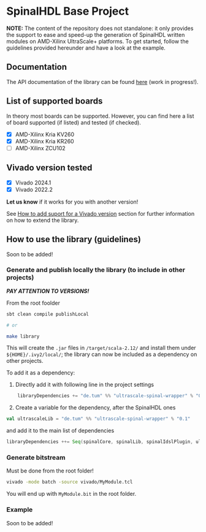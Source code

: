 # SpinalHDL Base Project

**NOTE:** The content of the repository does not standalone: it only provides the support to ease and speed-up the generation of SpinalHDL written modules on AMD-Xilinx UltraScale+ platforms.
To get started, follow the guidelines provided hereunder and have a look at the example.

## Documentation

The API documentation of the library can be found [here](https://denishoornaert.github.io/ultrascale-spinal-wrapper/) (work in progress!).

## List of supported boards

In theory most boards can be supported. However, you can find here a list of board supported (if listed) and tested (if checked).

 - [x] AMD-Xilinx Kria KV260
 - [x] AMD-Xilinx Kria KR260
 - [ ] AMD-Xilinx ZCU102

## Vivado version tested

 - [x] Vivado 2024.1
 - [x] Vivado 2022.2

**Let us know** if it works for you with another version!

See [How to add suport for a Vivado version](doc/add_vivado_version_support.md) section for further information on how to extend the library.

## How to use the library (guidelines)

Soon to be added!

### Generate and publish locally the library (to include in other projects)

___PAY ATTENTION TO VERSIONS!___

From the root foolder

```bash
sbt clean compile publishLocal

# or

make library
```

This will create the `.jar` files in `/target/scala-2.12/` and install them under `${HOME}/.ivy2/local/`;
the library can now be included as a dependency on other projects.

To add it as a dependency:

1. Directly add it with following line in the project settings
```scala
    libraryDependencies += "de.tum" %% "ultrascale-spinal-wrapper" % "0.1"
```
2. Create a variable for the dependency, after the SpinalHDL ones
```scala
val ultrascaleLib = "de.tum" %% "ultrascale-spinal-wrapper" % "0.1"
```
and add it to the main list of dependencies
```scala
libraryDependencies ++= Seq(spinalCore, spinalLib, spinalIdslPlugin, ultrascaleLib)
```

### Generate bitstream

Must be done from the root folder!
```bash
vivado -mode batch -source vivado/MyModule.tcl
```
You will end up with `MyModule.bit` in the root folder.


### Example

Soon to be added!


